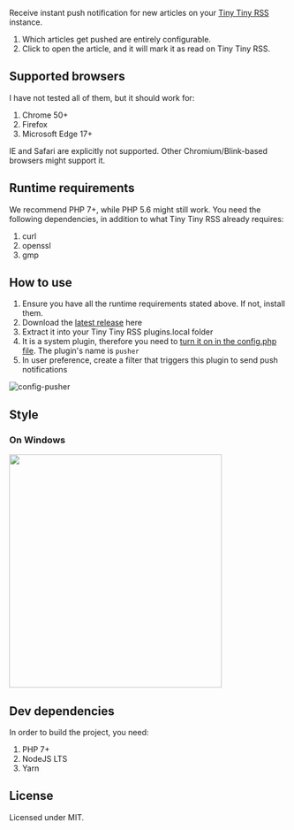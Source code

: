 Receive instant push notification for new articles on your [Tiny Tiny RSS](https://tt-rss.org/)
instance.

1. Which articles get pushed are entirely configurable.
2. Click to open the article, and it will mark it as read on Tiny Tiny RSS.

## Supported browsers
I have not tested all of them, but it should work for:
1. Chrome 50+
2. Firefox 
3. Microsoft Edge 17+

IE and Safari are explicitly not supported. Other Chromium/Blink-based browsers might support it.

## Runtime requirements
We recommend PHP 7+, while PHP 5.6 might still work. You need the following dependencies,
in addition to what Tiny Tiny RSS already requires:
1. curl
2. openssl
3. gmp

## How to use
1. Ensure you have all the runtime requirements stated above. If not, install them.
2. Download the [latest release](https://github.com/powerivq/ttrss-pusher/releases/tag/0.9) here
3. Extract it into your Tiny Tiny RSS plugins.local folder
4. It is a system plugin, therefore you need to [turn it on in the config.php file](https://git.tt-rss.org/fox/tt-rss/wiki/Plugins). The plugin's name is `pusher`
5. In user preference, create a filter that triggers this plugin to send push notifications

![config-pusher](https://user-images.githubusercontent.com/1321403/79706856-7be7f000-826f-11ea-971f-f0b38dd3b139.png)

## Style
### On Windows
<img src="https://user-images.githubusercontent.com/1321403/79706886-91f5b080-826f-11ea-8e81-2e07ba4b1b68.png" width="385" height="422">

## Dev dependencies
In order to build the project, you need:
1. PHP 7+
2. NodeJS LTS
3. Yarn

## License
Licensed under MIT.

